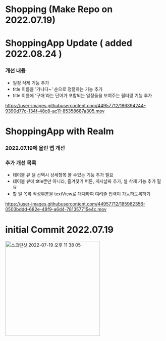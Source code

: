 # Shopping (Make Repo on 2022.07.19)

# ShoppingApp Update ( added 2022.08.24 )
### 개선 내용
- 일정 삭제 기능 추가
- title 이름을 '가나다~' 순으로 정렬하는 기능 추가
- title 이름에 '구매'라는 단어가 포함되는 일정들을 보여주는 필터링 기능 추가

https://user-images.githubusercontent.com/44957712/186394244-9390d77c-134f-48c8-ac11-85358687a305.mov

# ShoppingApp with Realm
### 2022.07.19에 올린 앱 개선
### 추가 개선 목록
- 테이블 뷰 셀 선택시 상세항목 볼 수있는 기능 추가 필요
- 테이블 뷰에 title뿐만 아니라, 즐겨찾기 버튼, 게시날짜 추가, 셀 삭제 기능 추가 필요
- 할 일 목록 작성부분을 textView로 대체하여 여려줄 입력이 가능하도록하기

https://user-images.githubusercontent.com/44957712/185962356-0503bddd-682e-48f9-a6d4-781357715e4c.mov

# initial Commit  2022.07.19
<img width="300" alt="스크린샷 2022-07-19 오후 11 38 05" src="https://user-images.githubusercontent.com/44957712/179777785-26cc590d-9c04-43f3-ab30-2dc888918a12.png">
